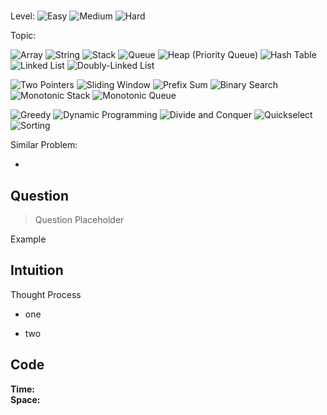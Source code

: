 # []()

Level:
![Easy](https://img.shields.io/badge/-Easy-00b300)
![Medium](https://img.shields.io/badge/-Medium-ff8000)
![Hard](https://img.shields.io/badge/-Hard-e60000)

Topic:

![Array](https://img.shields.io/badge/-Array-66b3ff)
![String](https://img.shields.io/badge/-String-4da6ff)
![Stack](https://img.shields.io/badge/-Stack-3399ff)
![Queue](https://img.shields.io/badge/-Queue-1a8cff)
![Heap (Priority Queue)](https://img.shields.io/badge/-Heap-0080ff)
![Hash Table](https://img.shields.io/badge/-Hash_Table-0073e6)
![Linked List](https://img.shields.io/badge/-Linked_List-0066cc)
![Doubly-Linked List](https://img.shields.io/badge/-Doubly_Linked_List-0059b3)

![Two Pointers](https://img.shields.io/badge/-Two_Pointers-aa80ff)
![Sliding Window](https://img.shields.io/badge/-Sliding_Window-9966ff)
![Prefix Sum](https://img.shields.io/badge/-Prefix_Sum-884dff)
![Binary Search](https://img.shields.io/badge/-Binary_Search-7733ff)
![Monotonic Stack](https://img.shields.io/badge/-Monotonic_Stack-661aff)
![Monotonic Queue](https://img.shields.io/badge/-Monotonic_Queue-5500ff)

![Greedy](https://img.shields.io/badge/-Greedy-ff1a75)
![Dynamic Programming](https://img.shields.io/badge/-Dynamic_Programming-e6005c)
![Divide and Conquer](https://img.shields.io/badge/-Divide_and_Conquer-00b3b3)
![Quickselect](https://img.shields.io/badge/-Quickselect-009999)
![Sorting](https://img.shields.io/badge/-Sorting-ff1a1a)

Similar Problem:

- [](.md)

## Question

> Question Placeholder

Example

## Intuition

Thought Process

- one

- two

## Code

**Time:** \
**Space:**

```java

```
